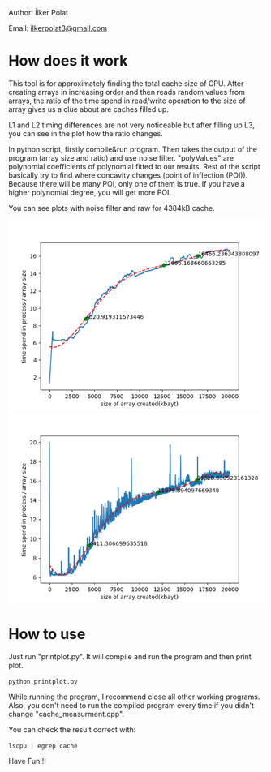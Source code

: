 Author: İlker Polat

Email: ilkerpolat3@gmail.com

# How does it work
This tool is for approximately finding the total cache size of CPU. After creating arrays in increasing order and then reads random values from arrays, the ratio of the time spend in read/write operation to the size of array gives us a clue about are caches filled up. 

L1 and L2 timing differences are not very noticeable but after filling up L3, you can see in the plot how the ratio changes. 

In python script, firstly compile&run program. Then takes the output of the program (array size and ratio) and use noise filter. "polyValues" are polynomial coefficients of polynomial fitted to our results. Rest of the script basically try to find where concavity changes (point of inflection (POI)). Because there will be many POI, only one of them is true. If you have a higher polynomial degree, you will get more POI. 

You can see plots with noise filter and raw for 4384kB cache.

![alt text](https://github.com/ilkerpolat6/cache_measurement/blob/master/filtered_plot.png)
![alt text](https://github.com/ilkerpolat6/cache_measurement/blob/master/raw_plotted.png)

# How to use

Just run "printplot.py". It will compile and run the program and then print plot.

`python printplot.py`

While running the program, I recommend close all other working programs. Also, you don't need to run the compiled program every time if you didn't change "cache_measurment.cpp".

You can check the result correct with:

`lscpu | egrep cache`

Have Fun!!!
